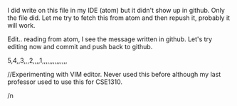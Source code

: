 I did write on this file in my IDE (atom) but it didn't show up in github. Only the file did. Let me try to fetch this from atom and then
repush it, probably it will work.


Edit.. reading from atom, I see the message written in github. Let's try editing now and commit and push back to github.

5,4,,3,,,2,,,,1,,,,,,,,,,,,,,

//Experimenting with VIM editor. Never used this before although my last professor used to use this for CSE1310.





/n
